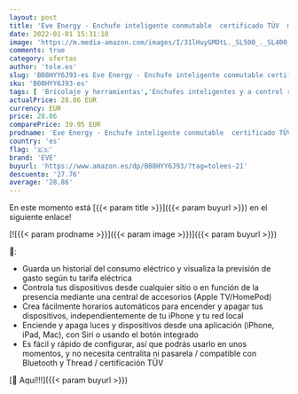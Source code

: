 ```yaml
---
layout: post
title: 'Eve Energy - Enchufe inteligente conmutable  certificado TÜV  medición de consumo  horarios  enciende y apaga los dispositivos  sin necesidad de bridge  Bluetooth/Thread  Homekit'
date: 2022-01-01 15:31:18
image: 'https://m.media-amazon.com/images/I/31lHuyGMOtL._SL500_._SL400_.jpg'
comments: true
category: ofertas
author: 'tole.es'
slug: 'B08HYY6J93-es Eve Energy - Enchufe inteligente conmutable certificado...'
sku: 'B08HYY6J93-es'
tags: [ 'Bricolaje y herramientas','Enchufes inteligentes y a control remoto','Enchufes y accesorios','Instalación eléctrica','enchufe','eve','inteligente', ]
actualPrice: 28.86 EUR
currency: EUR
price: 28.86
comparePrice: 39.95 EUR
prodname: 'Eve Energy - Enchufe inteligente conmutable  certificado TÜV  medición de consumo  horarios  enciende y apaga los dispositivos  sin necesidad de bridge  Bluetooth/Thread  Homekit'
country: 'es'
flag: '🇪🇸'
brand: 'EVE'
buyurl: 'https://www.amazon.es/dp/B08HYY6J93/?tag=tolees-21'
descuento: '27.76'
average: '28.86'
---
```


En este momento está [{{< param title >}}]({{< param buyurl >}}) en el siguiente enlace!

[![{{< param prodname >}}]({{< param image >}})]({{< param buyurl >}})

🔎:

- Guarda un historial del consumo eléctrico y visualiza la previsión de gasto según tu tarifa eléctrica
- Controla tus dispositivos desde cualquier sitio o en función de la presencia mediante una central de accesorios (Apple TV/HomePod)
- Crea fácilmente horarios automáticos para encender y apagar tus dispositivos, independientemente de tu iPhone y tu red local
- Enciende y apaga luces y dispositivos desde una aplicación (iPhone, iPad, Mac), con Siri o usando el botón integrado
- Es fácil y rápido de configurar, así que podrás usarlo en unos momentos, y no necesita centralita ni pasarela / compatible con Bluetooth y Thread / certificación TÜV

[🛒 Aquí!!!]({{< param buyurl >}})
